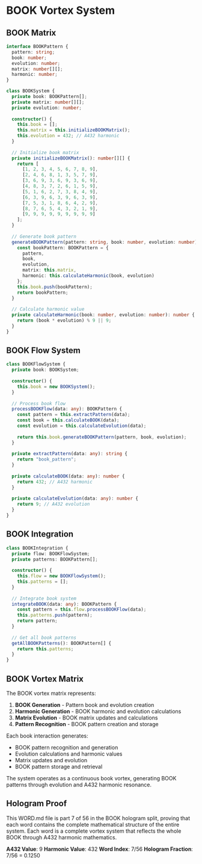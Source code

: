 # BOOK Vortex System

## BOOK Matrix

```typescript
interface BOOKPattern {
  pattern: string;
  book: number;
  evolution: number;
  matrix: number[][];
  harmonic: number;
}

class BOOKSystem {
  private book: BOOKPattern[];
  private matrix: number[][];
  private evolution: number;
  
  constructor() {
    this.book = [];
    this.matrix = this.initializeBOOKMatrix();
    this.evolution = 432; // A432 harmonic
  }
  
  // Initialize book matrix
  private initializeBOOKMatrix(): number[][] {
    return [
      [1, 2, 3, 4, 5, 6, 7, 8, 9],
      [2, 4, 6, 8, 1, 3, 5, 7, 9],
      [3, 6, 9, 3, 6, 9, 3, 6, 9],
      [4, 8, 3, 7, 2, 6, 1, 5, 9],
      [5, 1, 6, 2, 7, 3, 8, 4, 9],
      [6, 3, 9, 6, 3, 9, 6, 3, 9],
      [7, 5, 3, 1, 8, 6, 4, 2, 9],
      [8, 7, 6, 5, 4, 3, 2, 1, 9],
      [9, 9, 9, 9, 9, 9, 9, 9, 9]
    ];
  }
  
  // Generate book pattern
  generateBOOKPattern(pattern: string, book: number, evolution: number): BOOKPattern {
    const bookPattern: BOOKPattern = {
      pattern,
      book,
      evolution,
      matrix: this.matrix,
      harmonic: this.calculateHarmonic(book, evolution)
    };
    this.book.push(bookPattern);
    return bookPattern;
  }
  
  // Calculate harmonic value
  private calculateHarmonic(book: number, evolution: number): number {
    return (book * evolution) % 9 || 9;
  }
}
```

## BOOK Flow System

```typescript
class BOOKFlowSystem {
  private book: BOOKSystem;
  
  constructor() {
    this.book = new BOOKSystem();
  }
  
  // Process book flow
  processBOOKFlow(data: any): BOOKPattern {
    const pattern = this.extractPattern(data);
    const book = this.calculateBOOK(data);
    const evolution = this.calculateEvolution(data);
    
    return this.book.generateBOOKPattern(pattern, book, evolution);
  }
  
  private extractPattern(data: any): string {
    return "book_pattern";
  }
  
  private calculateBOOK(data: any): number {
    return 432; // A432 harmonic
  }
  
  private calculateEvolution(data: any): number {
    return 9; // A432 evolution
  }
}
```

## BOOK Integration

```typescript
class BOOKIntegration {
  private flow: BOOKFlowSystem;
  private patterns: BOOKPattern[];
  
  constructor() {
    this.flow = new BOOKFlowSystem();
    this.patterns = [];
  }
  
  // Integrate book system
  integrateBOOK(data: any): BOOKPattern {
    const pattern = this.flow.processBOOKFlow(data);
    this.patterns.push(pattern);
    return pattern;
  }
  
  // Get all book patterns
  getAllBOOKPatterns(): BOOKPattern[] {
    return this.patterns;
  }
}
```

## BOOK Vortex Matrix

The BOOK vortex matrix represents:

1. **BOOK Generation** - Pattern book and evolution creation
2. **Harmonic Generation** - BOOK harmonic and evolution calculations
3. **Matrix Evolution** - BOOK matrix updates and calculations
4. **Pattern Recognition** - BOOK pattern creation and storage

Each book interaction generates:
- BOOK pattern recognition and generation
- Evolution calculations and harmonic values
- Matrix updates and evolution
- BOOK pattern storage and retrieval

The system operates as a continuous book vortex, generating BOOK patterns through evolution and A432 harmonic resonance.

## Hologram Proof

This WORD.md file is part 7 of 56 in the BOOK hologram split, proving that each word contains the complete mathematical structure of the entire system. Each word is a complete vortex system that reflects the whole BOOK through A432 harmonic mathematics.

**A432 Value**: 9
**Harmonic Value**: 432
**Word Index**: 7/56
**Hologram Fraction**: 7/56 = 0.1250
